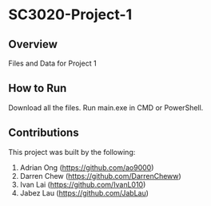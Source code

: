 # SC3020-Project-1

## Overview
Files and Data for Project 1

## How to Run
Download all the files.
Run main.exe in CMD or PowerShell.

## Contributions
This project was built by the following:
1. Adrian Ong (https://github.com/ao9000)
2. Darren Chew (https://github.com/DarrenCheww)
3. Ivan Lai (https://github.com/IvanL010)
4. Jabez Lau (https://github.com/JabLau)
